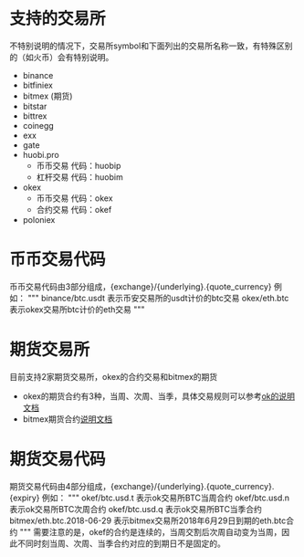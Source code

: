 支持的交易所
===
不特别说明的情况下，交易所symbol和下面列出的交易所名称一致，有特殊区别的（如火币）会有特别说明。
- binance
- bitfiniex
- bitmex (期货)
- bitstar
- bittrex
- coinegg
- exx
- gate
- huobi.pro
  * 币币交易 代码：huobip
  * 杠杆交易 代码：huobim
- okex
  * 币币交易 代码：okex
  * 合约交易 代码：okef
- poloniex

币币交易代码
===
币币交易代码由3部分组成，{exchange}/{underlying}.{quote_currency}
例如：
"""
binance/btc.usdt 表示币安交易所的usdt计价的btc交易
okex/eth.btc  表示okex交易所btc计价的eth交易
"""

期货交易所
===
目前支持2家期货交易所，okex的合约交易和bitmex的期货

- okex的期货合约有3种，当周、次周、当季，具体交易规则可以参考[ok的说明文档](https://support.okex.com/hc/zh-cn/articles/360000611372-OKEX%E8%99%9A%E6%8B%9F%E5%90%88%E7%BA%A6%E7%94%A8%E6%88%B7%E4%BD%BF%E7%94%A8%E5%8D%8F%E8%AE%AE)
- bitmex期货合约[说明文档](https://www.bitmex.com/app/tradingOverview)

期货交易代码
===
期货交易代码由4部分组成，{exchange}/{underlying}.{quote_currency}.{expiry}
例如：
"""
okef/btc.usd.t 表示ok交易所BTC当周合约
okef/btc.usd.n 表示ok交易所BTC次周合约
okef/btc.usd.q 表示ok交易所BTC当季合约
bitmex/eth.btc.2018-06-29  表示bitmex交易所2018年6月29日到期的eth.btc合约
"""
需要注意的是，okef的合约是连续的，当周交割后次周自动变为当周，因此不同时刻当周、次周、当季合约对应的到期日不是固定的。
